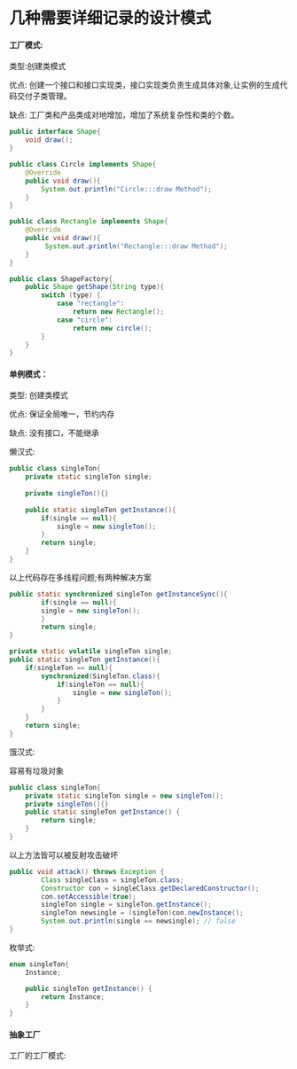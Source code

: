 # 几种需要详细记录的设计模式

#### 工厂模式:

类型:创建类模式

优点: 创建一个接口和接口实现类，接口实现类负责生成具体对象,让实例的生成代码交付子类管理。

缺点: 工厂类和产品类成对地增加，增加了系统复杂性和类的个数。

```Java
public interface Shape{
    void draw();
}
```

```java
public class Circle implements Shape{
    @Override
    public void draw(){
        System.out.println("Circle:::draw Method");
    }
}
```

```java
public class Rectangle implements Shape{
    @Override
    public void draw(){
         System.out.println("Rectangle:::draw Method");
    }
}
```

```java
public class ShapeFactory{
    public Shape getShape(String type){
        switch (type) {
            case "rectangle":
                return new Rectangle();
            case "circle":
                return new circle();
        }
    }
}
```

#### 单例模式：

类型: 创建类模式

优点: 保证全局唯一，节约内存

缺点: 没有接口，不能继承

懒汉式:

```java
public class singleTon{
    private static singleTon single;
    
    private singleTon(){}
    
    public static singleTon getInstance(){
        if(single == null){
            single = new singleTon();
        }
        return single;
    }
}
```

以上代码存在多线程问题;有两种解决方案

```java
public static synchronized singleTon getInstanceSync(){
        if(single == null){
        single = new singleTon();
        }
        return single;
}
```

```java
private static volatile singleTon single;
public static singleTon getInstance(){
    if(singleTon == null){
        synchronized(SingleTon.class){
            if(singleTon == null){
				single = new singleTon();   
            }
        }
    }
    return single;
}
```

饿汉式:

容易有垃圾对象

```java
public class singleTon{
    private static singleTon single = new singleTon();
    private singleTon(){}
    public static singleTon getInstance() {
        return single;
    }
}
```

以上方法皆可以被反射攻击破坏

```java
public void attack() throws Exception {
        Class singleClass = singleTon.class;
        Constructor con = singleClass.getDeclaredConstructor();
        con.setAccessible(true);
        singleTon single = singleTon.getInstance();
        singleTon newsingle = (singleTon)con.newInstance();
        System.out.println(single == newsingle); // false
}
```

枚举式:

```java
enum singleTon{
    Instance;

    public singleTon getInstance() {
        return Instance;
    }
}
```

#### 抽象工厂

工厂的工厂模式:

